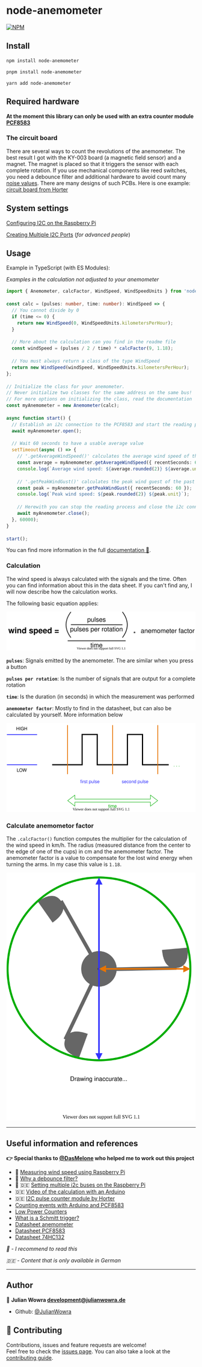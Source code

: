 # node-anemometer

[![NPM](https://nodei.co/npm/node-anemometer.png)](https://npmjs.org/package/node-anemometer)

## Install

```text
npm install node-anemometer
```

```text
pnpm install node-anemometer
```

```text
yarn add node-anemometer
```

## Required hardware

**At the moment this library can only be used with an extra counter module [PCF8583](https://www.nxp.com/docs/en/data-sheet/PCF8583.pdf)**

### The circuit board

There are several ways to count the revolutions of the anemometer. The best result I got with the KY-003 board (a magnetic field sensor) and a magnet. The magnet is placed so that it triggers the sensor with each complete rotation. If you use mechanical components like reed switches, you need a debounce filter and additional hardware to avoid count many [noise values](https://ptvo.info/zigbee-configurable-firmware-features/external-sensors/pcf8583-zigbee-counter/). There are many designs of such PCBs. Here is one example: [circuit board from Horter](https://www.horter.de/doku/i2c-counter-PCF8583_db.pdf)

## System settings

[Configuring I2C on the Raspberry Pi](https://github.com/fivdi/i2c-bus/blob/HEAD/doc/raspberry-pi-i2c.md)

[Creating Multiple I2C Ports](https://www-laub--home-de.translate.goog/wiki/Raspberry_Pi_multiple_I2C_bus?_x_tr_sl=de&_x_tr_tl=en&_x_tr_hl=de&_x_tr_pto=wapp) (_for advanced people_)

## Usage

Example in TypeScript (with ES Modules):

_Examples in the calculation not adjusted to your anemometer_

```typescript
import { Anemometer, calcFactor, WindSpeed, WindSpeedUnits } from 'node-anemometer';

const calc = (pulses: number, time: number): WindSpeed => {
  // You cannot divide by 0
  if (time <= 0) {
    return new WindSpeed(0, WindSpeedUnits.kilometersPerHour);
  }

  // More about the calculation can you find in the readme file
  const windSpeed = (pulses / 2 / time) * calcFactor(9, 1.18);

  // You must always return a class of the type WindSpeed
  return new WindSpeed(windSpeed, WindSpeedUnits.kilometersPerHour);
};

// Initialize the class for your anemometer.
// Never initialize two classes for the same address on the same bus!
// For more options on initializing the class, read the documentation
const myAnemometer = new Anemometer(calc);

async function start() {
  // Establish an i2c connection to the PCF8583 and start the reading process
  await myAnemometer.open();

  // Wait 60 seconds to have a usable average value
  setTimeout(async () => {
    // '.getAverageWindSpeed()' calculates the average wind speed of the past x seconds
    const average = myAnemometer.getAverageWindSpeed({ recentSeconds: 60 });
    console.log(`Average wind speed: ${average.rounded(2)} ${average.unit}`);

    // '.getPeakWindGust()' calculates the peak wind guest of the past x seconds
    const peak = myAnemometer.getPeakWindGust({ recentSeconds: 60 });
    console.log(`Peak wind speed: ${peak.rounded(2)} ${peak.unit}`);

    // Herewith you can stop the reading process and close the i2c connection
    await myAnemometer.close();
  }, 60000);
}

start();
```

You can find more information in the full [documentation 📖](https://julianwowra.github.io/node-anemometer/).

### Calculation

The wind speed is always calculated with the signals and the time. Often you can find information about this in the data sheet. If you can't find any, I will now describe how the calculation works.

The following basic equation applies:

![calculation](./images/calculation.svg)

**`pulses`**: Signals emitted by the anemometer. The are similar when you press a button

**`pulses per rotation`**: Is the number of signals that are output for a complete rotation

**`time`**: Is the duration (in seconds) in which the measurement was performed

**`anemometer factor`**: Mostly to find in the datasheet, but can also be calculated by yourself. More information below

![](./images/pulses.svg)

### Calculate anemometor factor

The `.calcFactor()` function computes the multiplier for the calculation of the wind speed in km/h. The radius (measured distance from the center to the edge of one of the cups) in cm and the anemometer factor. The anemometer factor is a value to compensate for the lost wind energy when turning the arms. In my case this value is `1.18`.

![](./images/anemometer.svg)

---

## Useful information and references

**👉 Special thanks to [@DasMelone](https://github.com/DasMelone) who helped me to work out this project**

- 🌟 [Measuring wind speed using Raspberry Pi](https://projects.raspberrypi.org/en/projects/build-your-own-weather-station/5)
- 🌟 [Why a debounce filter?](https://ptvo.info/zigbee-configurable-firmware-features/external-sensors/pcf8583-zigbee-counter/)
- 🌟 🇩🇪 [Setting multiple i2c buses on the Raspberry Pi](https://www.laub-home.de/wiki/Raspberry_Pi_multiple_I2C_bus)
- 🇩🇪 [Video of the calculation with an Arduino](https://www.youtube.com/watch?v=Mr05UumeQsk)
- 🇩🇪 [I2C pulse counter module by Horter](https://www.nikolaus-lueneburg.de/2019/05/i2c-impuls-counter-modul/)
- [Counting events with Arduino and PCF8583](https://tinkerman.cat/post/counting-events-with-arduino-and-pcf8583/)
- [Low Power Counters](https://hackaday.io/project/174898-esp-now-weather-station/log/184063-low-power-counters)
- [What is a Schmitt trigger?](https://en.wikipedia.org/wiki/Schmitt_trigger)
- [Datasheet anemometer](https://www.argentdata.com/files/80422_datasheet.pdf)
- [Datasheet PCF8583](https://www.nxp.com/docs/en/data-sheet/PCF8583.pdf)
- [Datasheet 74HC132](https://assets.nexperia.com/documents/data-sheet/74HC_HCT132.pdf)

_🌟 - I recommend to read this_

_🇩🇪 - Content that is only available in German_

---

## Author

👤 **Julian Wowra <development@julianwowra.de>**

- Github: [@JulianWowra](https://github.com/JulianWowra)

## 🤝 Contributing

Contributions, issues and feature requests are welcome!<br />Feel free to check the [issues page](https://github.com/JulianWowra/node-anemometer/issues). You can also take a look at the [contributing guide](https://github.com/JulianWowra/node-anemometer/blob/main/CONTRIBUTING.md).
